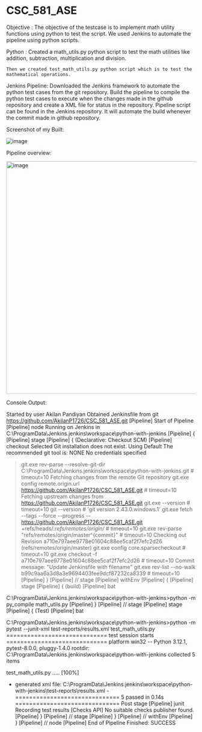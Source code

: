 # CSC_581_ASE


Objective :
	The objective of the testcase is to implement math utility functions using python to test the script. We used Jenkins to automate the pipeline using python scripts.

Python :
	Created a math_utils.py python script to test the math utilities like addition, subtraction, multiplication and division.

	Then we created test_math_utils.py python script which is to test the mathematical operations.

Jenkins Pipeline:
	Downloaded the Jenkins framework to automate the python test cases from the git repository.
	Build the pipeline to compile the python test cases to execute when the changes made in the github repository and create a XML file for status in the repository.
	Pipeline script can be found in the Jenkins repository.
	It will automate the build whenever the commit made in github repository.

Screenshot of my Built:

 ![image](https://github.com/AkilanP1726/CSC_581_ASE/assets/158797742/79966d6d-4696-42ee-abbf-4e72da315e15)

Pipeline overview:

<img width="617" alt="image" src="https://github.com/AkilanP1726/CSC_581_ASE/assets/158797742/c2870eb2-21f6-48ce-810d-636baa0ba4d9">


 
Console Output:

Started by user Akilan Pandiyan
Obtained Jenkinsfile from git https://github.com/AkilanP1726/CSC_581_ASE.git
[Pipeline] Start of Pipeline
[Pipeline] node
Running on Jenkins in C:\ProgramData\Jenkins\.jenkins\workspace\python-with-jenkins
[Pipeline] {
[Pipeline] stage
[Pipeline] { (Declarative: Checkout SCM)
[Pipeline] checkout
Selected Git installation does not exist. Using Default
The recommended git tool is: NONE
No credentials specified
 > git.exe rev-parse --resolve-git-dir C:\ProgramData\Jenkins\.jenkins\workspace\python-with-jenkins\.git # timeout=10
Fetching changes from the remote Git repository
 > git.exe config remote.origin.url https://github.com/AkilanP1726/CSC_581_ASE.git # timeout=10
Fetching upstream changes from https://github.com/AkilanP1726/CSC_581_ASE.git
 > git.exe --version # timeout=10
 > git --version # 'git version 2.43.0.windows.1'
 > git.exe fetch --tags --force --progress -- https://github.com/AkilanP1726/CSC_581_ASE.git +refs/heads/*:refs/remotes/origin/* # timeout=10
 > git.exe rev-parse "refs/remotes/origin/master^{commit}" # timeout=10
Checking out Revision a710e797aee9778e01604c88ee5caf2f7efc2d26 (refs/remotes/origin/master)
 > git.exe config core.sparsecheckout # timeout=10
 > git.exe checkout -f a710e797aee9778e01604c88ee5caf2f7efc2d26 # timeout=10
Commit message: "Update Jenkinsfile with filename"
 > git.exe rev-list --no-walk b99c9aa6a3d8a3e9694403fee9dcf87232ca8339 # timeout=10
[Pipeline] }
[Pipeline] // stage
[Pipeline] withEnv
[Pipeline] {
[Pipeline] stage
[Pipeline] { (build)
[Pipeline] bat

C:\ProgramData\Jenkins\.jenkins\workspace\python-with-jenkins>python -m py_compile math_utils.py 
[Pipeline] }
[Pipeline] // stage
[Pipeline] stage
[Pipeline] { (Test)
[Pipeline] bat

C:\ProgramData\Jenkins\.jenkins\workspace\python-with-jenkins>python -m pytest --junit-xml test-reports/results.xml test_math_utils.py 
============================= test session starts =============================
platform win32 -- Python 3.12.1, pytest-8.0.0, pluggy-1.4.0
rootdir: C:\ProgramData\Jenkins\.jenkins\workspace\python-with-jenkins
collected 5 items

test_math_utils.py .....                                                 [100%]

- generated xml file: C:\ProgramData\Jenkins\.jenkins\workspace\python-with-jenkins\test-reports\results.xml -
============================== 5 passed in 0.14s ==============================
Post stage
[Pipeline] junit
Recording test results
[Checks API] No suitable checks publisher found.
[Pipeline] }
[Pipeline] // stage
[Pipeline] }
[Pipeline] // withEnv
[Pipeline] }
[Pipeline] // node
[Pipeline] End of Pipeline
Finished: SUCCESS
